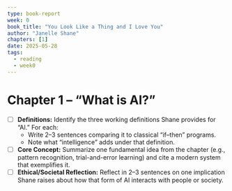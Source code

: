 ```yaml
---
type: book-report
week: 0
book_title: "You Look Like a Thing and I Love You"
author: "Janelle Shane"
chapters: [1]
date: 2025-05-28
tags:
  - reading
  - week0
---
```


# Chapter 1 – “What is AI?”

- [ ] **Definitions:** Identify the three working definitions Shane provides for “AI.” For each:
  - Write 2–3 sentences comparing it to classical “if–then” programs.
  - Note what “intelligence” adds under that definition.
- [ ] **Core Concept:** Summarize one fundamental idea from the chapter (e.g., pattern recognition, trial-and-error learning) and cite a modern system that exemplifies it.
- [ ] **Ethical/Societal Reflection:** Reflect in 2–3 sentences on one implication Shane raises about how that form of AI interacts with people or society.
